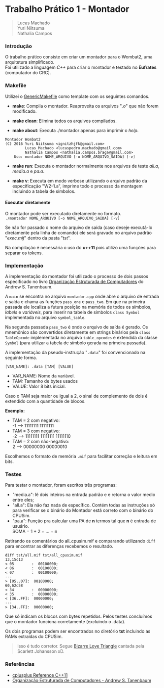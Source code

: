 # Trabalho Prático 1 - Montador

> Lucas Machado  
> Yuri Niitsuma  
> Nathalia Campos

### Introdução

O trabalho prático consiste em criar um montador para o Wombat2, uma arquitetura simplificado.  
Foi utilizado a linguagem *C++* para criar o montador e testado no **Eufrates** (computador do CRC).

<!--
- Verificar se tem instalado os pacotes C++11 pois no Ubuntu 15.10 não tem.
-->

### Makefile

Utilizei o [GenericMakefile](https://github.com/mbcrawfo/GenericMakefile) como template com os seguintes comandos.

- **make**: Compila o montador. Reaproveita os arquivos "*.o*" que não forem modificado.

- **make clean**: Elimina todos os arquivos compilados.

- **make about**: Executa ./montador apenas para imprimir o *help*.
```
Montador Wombat2
(C) 2016 Yuri Niitsuma <ignitzhjfk@gmail.com>
         Lucas Machado <lucaspedro.machado@gmail.com>
         Nathalia Campos <nathalia.campos.braga@gmail.com>
    Uso: montador NOME_ARQUIVO [-o NOME_ARQUIVO_SAIDA] [-v]
```

- **make run**: Executa o montador normalmente nos arquivos de teste *all.a*, *media.a* e *pa.a*.

- **make v**: Executa em modo verbose utilizando o arquivo padrão da especificação "W2-1.a", imprime todo o processo da montagem incluindo a tabela de símbolos.

#### Executar diretamente

O montador pode ser executado diretamente no formato.  
`./montador NOME_ARQUIVO [-o NOME_ARQUIVO_SAIDA] [-v]`

Se não for passado o nome do arquivo de saída (caso deseje executá-lo diretamente pela linha de comando) ele será gravado no arquivo padrão "*exec.mif*" dentro da pasta "*tst*".

Na compilação é necessária o uso do **c++11** pois utilizo uma funções para separar os tokens.

### Implementação

A implementação do montador foi utilizado o processo de dois passos especificado no livro [Organização Estruturada de Computadores][Livro1] do Andrew S. Tanenbaum.

A `main` se encontra no arquivo `montador.cpp` onde abre o arquivo de entrada e saída e chama as funções `pass_one` e `pass_two`. Em que na primeira passada ele localiza a futura posição na memória de todos os símbolos, *labels* e *variáveis*, para inserir na tabela de símbolos `class Symbol` implementada no arquivo `symbol_table`.

Na segunda passada `pass_two` é onde o arquivo de saída é gerado. Os mnemônico são convertidos diretamente em strings binários pela `class TableOpcode` implementada no arquivo `table_opcodes` e extendida da classe `Symbol` (para utilizar a tabela de símbolo gerada na primeira passada).

A implementação da pseudo-instrução "`.data`" foi convencionado na seguinte forma.

`[VAR_NAME]: .data [TAM] [VALUE]`

- VAR_NAME: Nome da variável.
- TAM: Tamanho de bytes usados
- VALUE: Valor 8 bits inicial.

Caso o TAM seja maior ou igual a 2, o sinal de complemento de dois é extendido com a quantidade de blocos.

**Exemplo:**
- TAM = 2 com negativo:  
-1 --> 11111111 11111111
- TAM = 3 com negativo:  
-2 --> 11111111 11111111 11111110
- TAM = 2 com não-negativo:  
2 --> 00000000 00000010

Escolhemos o formato de memória `.mif` para facilitar correção e leitura em bits.

[Livro1]: https://www.amazon.com.br/dp/8581435394/ref=asc_df_85814353944554189?smid=A1ZZFT5FULY4LN&tag=goog0ef-20&linkCode=asn&creative=380341&creativeASIN=8581435394

### Testes

Para testar o montador, foram escritos três programas:
- "media.a": lê dois inteiros na entrada padrão e e retorna o valor medio entre eles;
- "all.a": Ela não faz nada de específico. Contém todas as instruções só para verificar se o binário do Montador está correto com o binário do CPUSim.
- "pa.a": Função pra calcular uma PA de **n** termos tal que **n** é entrada de usuário.  
 SOMA = 1 + 2 + ... + n

Retirando os comentários do all_cpusim.mif e comparando utilizando `diff` para encontrar as diferenças recebemos o resultado.

```
diff tst/all.mif tst/all_cpusim.mif
13,15c13
< 05        :  00100000;
< 06        :  00100000;
< 07        :  00100000;
---
> [05..07]:  00100000;
60,62c58
< 34        :  00000000;
< 35        :  00000000;
< [36..FF]:  00000000;
---
> [34..FF]:  00000000;
```

Que só indicam os blocos com bytes repetidos. Pelos testes concluímos que o montador funciona corretamente (excluíndo o .data).

Os dois programas podem ser encontrados no diretório **tst** incluindo as RAMs extraídas do CPUSim.

> Isso é tudo corretor. Segue [Bizarre Love Triangle](https://www.youtube.com/watch?v=BobgTmOJg7M) cantada pela Scarlett Johansson xD.

### Referências

- [cplusplus Reference C++11](http://www.cplusplus.com/reference/)
- [Organização Estruturada de Computadores - Andrew S. Tanenbaum][Livro1]
